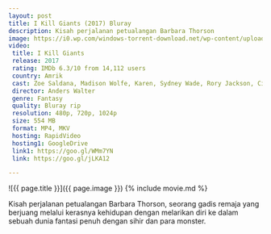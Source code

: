```yaml
---
layout: post
title: I Kill Giants (2017) Bluray
description: Kisah perjalanan petualangan Barbara Thorson
image: https://i0.wp.com/windows-torrent-download.net/wp-content/uploads/2018/03/I-Kill-Giants-2017-1080p-WEB-DL-620x330.jpg
video:
 title: I Kill Giants
 release: 2017
 rating: IMDb 6.3/10 from 14,112 users
 country: Amrik
 cast: Zoe Saldana, Madison Wolfe, Karen, Sydney Wade, Rory Jackson, Ciara O'Callaghan, Jennifer Ehle, Noel Clarke, Aideen Wylde, Amanda Stuart
 director: Anders Walter
 genre: Fantasy
 quality: Bluray rip
 resolution: 480p, 720p, 1024p
 size: 554 MB
 format: MP4, MKV
 hosting: RapidVideo
 hosting1: GoogleDrive
 link1: https://goo.gl/WMm7YN
 link: https://goo.gl/jLKA12

---
```

![{{ page.title }}]({{ page.image }})
{% include movie.md %}

Kisah perjalanan petualangan Barbara Thorson, seorang gadis remaja yang berjuang melalui kerasnya kehidupan dengan melarikan diri ke dalam sebuah dunia fantasi penuh dengan sihir dan para monster.


